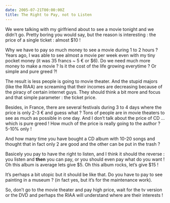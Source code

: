 ```yaml
---
date: 2005-07-21T00:00:00Z
title: The Right to Pay, not to Listen
---
```


We were talking with my girlfriend about to see a movie tonight and we didn’t go. Pretty boring you would say, but the reason is interesting : the price of a single ticket : almost $10 !

Why we have to pay so much money to see a movie during 1 to 2 hours ? Years ago, I was able to see almost a movie per week even with my tiny pocket money (it was 35 francs ~ 5 € or $6). Do we need much more money to make a movie ? Is it the cost of the life growing everytime ? Or simple and pure greed ?!

The result is less people is going to movie theater. And the stupid majors (like the RIAA) are screaming that their incomes are decreasing because of the piracy of certain internet guys. They should think a bit more and focus and that simple parameter : the ticket price.

Besides, in France, there are several festivals during 3 to 4 days where the price is only 2-3 € and guess what ? Tons of people are in movie theaters to see as much as possible in one day. And I don’t talk about the price of CD … which is pure greed ! How much of the price is really going to the author ? 5-10% only !

And how many time you have bought a CD album with 10-20 songs and thought that in fact only 2 are good and the other can be put in the trash ?

Basicely you pay to have the right to listen, and I think it should the reverse : you listen and **then** you can pay, or you should even pay what do you want ! Oh this album is average lets give $5. Oh this album rocks, let’s give $15 !

It’s perhaps a bit utopic but it should be like that. Do you have to pay to see painting in a museum ? (in fact yes, but it’s for the maintenance work).

So, don’t go to the movie theater and pay high price, wait for the tv version or the DVD and perhaps the RIAA will understand where are their interests !
